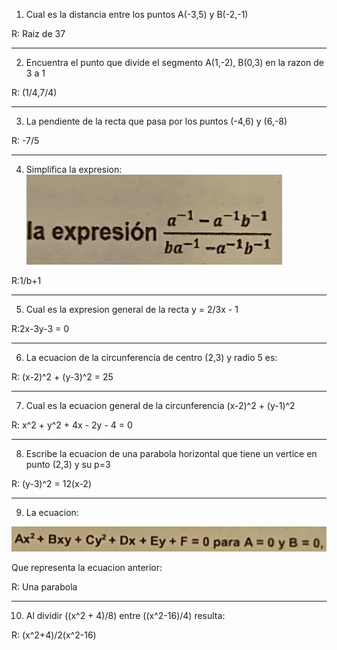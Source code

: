 1. Cual es la distancia entre los puntos A(-3,5) y B(-2,-1)

R: Raiz de 37

---

2. Encuentra el punto que divide el segmento A(1,-2), B(0,3) en la razon de 3 a 1 

R: (1/4,7/4)

---
3. La pendiente de la recta que pasa por los puntos (-4,6) y (6,-8) 

R: -7/5

---
4. Simplifica la expresion: 
![Problema 04](./imagen090307.png) 

R:1/b+1

---

5. Cual es la expresion general de la recta y = 2/3x - 1

R:2x-3y-3 = 0

---

6. La ecuacion de la circunferencia de centro (2,3) y radio 5 es: 

R: (x-2)^2 + (y-3)^2 = 25

---

7. Cual es la ecuacion general de la circunferencia (x-2)^2 + (y-1)^2

R: x^2 + y^2 + 4x - 2y - 4 = 0

---
8. Escribe la ecuacion de una parabola horizontal que tiene un vertice en punto (2,3) y su p=3

R: (y-3)^2 = 12(x-2)

---
09. La ecuacion:

![Problema 07](./imagen090309.png) 

Que representa la ecuacion anterior: 

R: Una parabola

---

10. Al dividir ((x^2 + 4)/8) entre ((x^2-16)/4) resulta:     

R: (x^2+4)/2(x^2-16)



